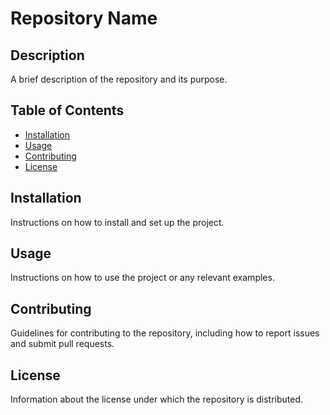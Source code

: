 # Repository Name

## Description

A brief description of the repository and its purpose.

## Table of Contents

- [Installation](#installation)
- [Usage](#usage)
- [Contributing](#contributing)
- [License](#license)

## Installation

Instructions on how to install and set up the project.

## Usage

Instructions on how to use the project or any relevant examples.

## Contributing

Guidelines for contributing to the repository, including how to report issues and submit pull requests.

## License

Information about the license under which the repository is distributed.
